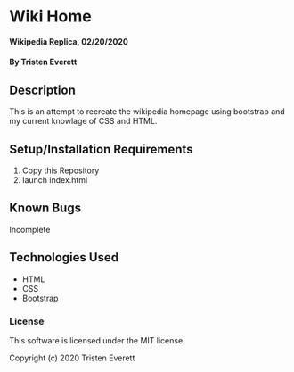 # Wiki Home

#### Wikipedia Replica, 02/20/2020

#### By Tristen Everett

## Description

This is an attempt to recreate the wikipedia homepage using bootstrap and my current knowlage of CSS and HTML. 

## Setup/Installation Requirements

1. Copy this Repository
2. launch index.html

## Known Bugs

Incomplete

## Technologies Used

* HTML
* CSS
* Bootstrap

### License

This software is licensed under the MIT license.

Copyright (c) 2020 Tristen Everett